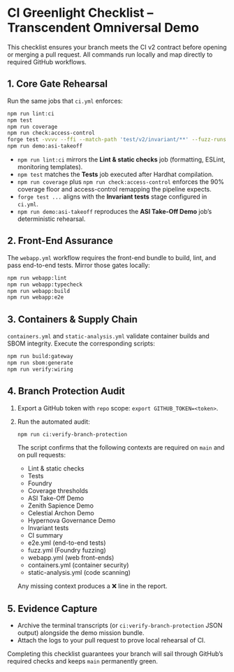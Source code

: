 # CI Greenlight Checklist – Transcendent Omniversal Demo

This checklist ensures your branch meets the CI v2 contract before opening or merging a pull request. All commands run locally and map directly to required GitHub workflows.

## 1. Core Gate Rehearsal

Run the same jobs that `ci.yml` enforces:

```bash
npm run lint:ci
npm test
npm run coverage
npm run check:access-control
forge test -vvvv --ffi --match-path 'test/v2/invariant/**' --fuzz-runs 512
npm run demo:asi-takeoff
```

- `npm run lint:ci` mirrors the **Lint & static checks** job (formatting, ESLint, monitoring templates).
- `npm test` matches the **Tests** job executed after Hardhat compilation.
- `npm run coverage` plus `npm run check:access-control` enforces the 90% coverage floor and access-control remapping the pipeline expects.
- `forge test ...` aligns with the **Invariant tests** stage configured in `ci.yml`.
- `npm run demo:asi-takeoff` reproduces the **ASI Take-Off Demo** job’s deterministic rehearsal.

## 2. Front-End Assurance

The `webapp.yml` workflow requires the front-end bundle to build, lint, and pass end-to-end tests. Mirror those gates locally:

```bash
npm run webapp:lint
npm run webapp:typecheck
npm run webapp:build
npm run webapp:e2e
```

## 3. Containers & Supply Chain

`containers.yml` and `static-analysis.yml` validate container builds and SBOM integrity. Execute the corresponding scripts:

```bash
npm run build:gateway
npm run sbom:generate
npm run verify:wiring
```

## 4. Branch Protection Audit

1. Export a GitHub token with `repo` scope: `export GITHUB_TOKEN=<token>`.
2. Run the automated audit:
   ```bash
   npm run ci:verify-branch-protection
   ```
   The script confirms that the following contexts are required on `main` and on pull requests:
   - Lint & static checks
   - Tests
   - Foundry
   - Coverage thresholds
   - ASI Take-Off Demo
   - Zenith Sapience Demo
   - Celestial Archon Demo
   - Hypernova Governance Demo
   - Invariant tests
   - CI summary
   - e2e.yml (end-to-end tests)
   - fuzz.yml (Foundry fuzzing)
   - webapp.yml (web front-ends)
   - containers.yml (container security)
   - static-analysis.yml (code scanning)

   Any missing context produces a ❌ line in the report.

## 5. Evidence Capture

- Archive the terminal transcripts (or `ci:verify-branch-protection` JSON output) alongside the demo mission bundle.
- Attach the logs to your pull request to prove local rehearsal of CI.

Completing this checklist guarantees your branch will sail through GitHub’s required checks and keeps `main` permanently green.

